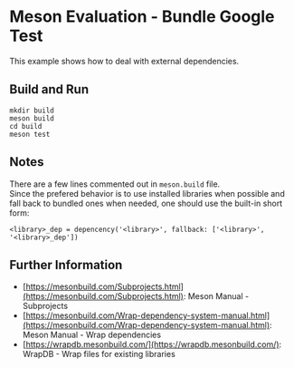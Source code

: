 # Meson Evaluation - Bundle Google Test

This example shows how to deal with external dependencies.  

## Build and Run

    mkdir build
    meson build
    cd build
    meson test

## Notes

There are a few lines commented out in `meson.build` file.  
Since the prefered behavior is to use installed libraries when possible 
and fall back to bundled ones when needed, one should use the built-in
short form:

    <library>_dep = depencency('<library>', fallback: ['<library>', '<library>_dep'])

## Further Information

*   [https://mesonbuild.com/Subprojects.html](https://mesonbuild.com/Subprojects.html): Meson Manual - Subprojects
*   [https://mesonbuild.com/Wrap-dependency-system-manual.html](https://mesonbuild.com/Wrap-dependency-system-manual.html): Meson Manual - Wrap dependencies
*   [https://wrapdb.mesonbuild.com/](https://wrapdb.mesonbuild.com/): WrapDB - Wrap files for existing libraries